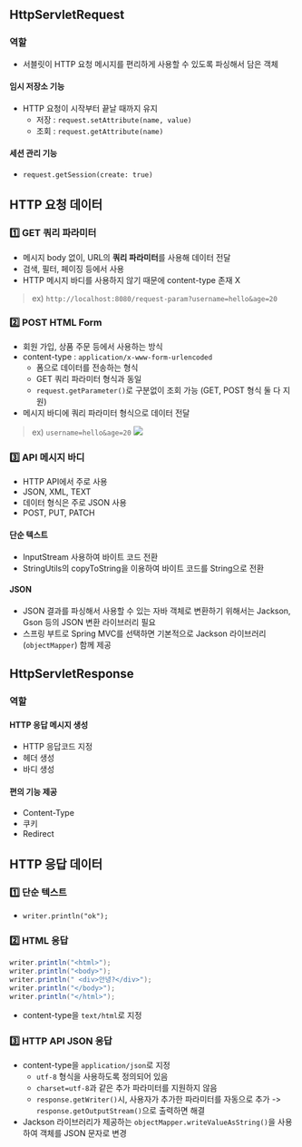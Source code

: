 ## HttpServletRequest
### 역할
- 서블릿이 HTTP 요청 메시지를 편리하게 사용할 수 있도록 파싱해서 담은 객체
#### 임시 저장소 기능
- HTTP 요청이 시작부터 끝날 때까지 유지
	- 저장 : `request.setAttribute(name, value)`
	- 조회 : `request.getAttribute(name)`
#### 세션 관리 기능
- `request.getSession(create: true)`
## HTTP 요청 데이터
### 1️⃣ GET 쿼리 파라미터
- 메시지 body 없이, URL의 **쿼리 파라미터**를 사용해 데이터 전달
- 검색, 필터, 페이징 등에서 사용
- HTTP 메시지 바디를 사용하지 않기 때문에 content-type 존재 X
> ex) `http://localhost:8080/request-param?username=hello&age=20`
### 2️⃣ POST HTML Form
- 회원 가입, 상품 주문 등에서 사용하는 방식
- content-type : `application/x-www-form-urlencoded`
	- 폼으로 데이터를 전송하는 형식
	- GET 쿼리 파라미터 형식과 동일
	- `request.getParameter()`로 구분없이 조회 가능 (GET, POST 형식 둘 다 지원)
- 메시지 바디에 쿼리 파라미터 형식으로 데이터 전달
> ex) `username=hello&age=20`
![](https://i.imgur.com/M7lB8qe.png)
### 3️⃣ API 메시지 바디
- HTTP API에서 주로 사용
- JSON, XML, TEXT
- 데이터 형식은 주로 JSON 사용
- POST, PUT, PATCH
#### 단순 텍스트
- InputStream 사용하여 바이트 코드 전환
- StringUtils의 copyToString을 이용하여 바이트 코드를 String으로 전환
#### JSON
- JSON 결과를 파싱해서 사용할 수 있는 자바 객체로 변환하기 위해서는 Jackson, Gson 등의 JSON 변환 라이브러리 필요
- 스프링 부트로 Spring MVC를 선택하면 기본적으로 Jackson 라이브러리 (`objectMapper`) 함께 제공
## HttpServletResponse
### 역할
#### HTTP 응답 메시지 생성
- HTTP 응답코드 지정
- 헤더 생성
- 바디 생성
#### 편의 기능 제공
- Content-Type
- 쿠키
- Redirect
## HTTP 응답 데이터
### 1️⃣ 단순 텍스트
- `writer.println("ok");`
### 2️⃣ HTML 응답
```java
writer.println("<html>"); 
writer.println("<body>"); 
writer.println(" <div>안녕?</div>"); 
writer.println("</body>"); 
writer.println("</html>");
```
- content-type을 `text/html`로 지정
### 3️⃣ HTTP API JSON 응답
- content-type을 `application/json`로 지정
	- `utf-8` 형식을 사용하도록 정의되어 있음
	- `charset=utf-8`과 같은 추가 파라미터를 지원하지 않음
	- `response.getWriter()`시, 사용자가 추가한 파라미터를 자동으로 추가 -> `response.getOutputStream()`으로 출력하면 해결
- Jackson 라이브러리가 제공하는 `objectMapper.writeValueAsString()`을 사용하여 객체를 JSON 문자로 변경